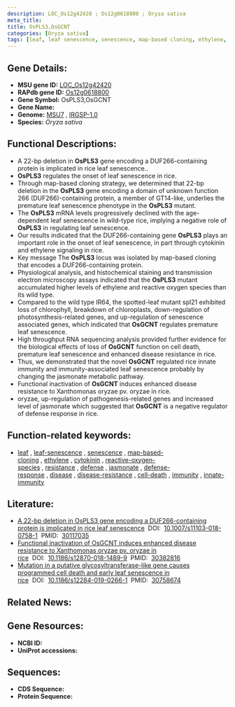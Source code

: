 ```yaml
---
description: LOC_Os12g42420 ; Os12g0618800 ; Oryza sativa
meta_title:
title: OsPLS3,OsGCNT
categories: [Oryza sativa]
tags: [leaf, leaf senescence, senescence, map-based cloning, ethylene, cytokinin, reactive oxygen species, resistance, defense, jasmonate, defense response, disease, disease resistance, cell death, immunity, innate immunity]
---
```


## Gene Details:
- **MSU gene ID:** [LOC_Os12g42420](http://rice.uga.edu/cgi-bin/ORF_infopage.cgi?orf=LOC_Os12g42420)  
- **RAPdb gene ID:** [Os12g0618800](https://rapdb.dna.affrc.go.jp/locus/?name=Os12g0618800)  
- **Gene Symbol:** OsPLS3,OsGCNT
- **Gene Name:**
- **Genome:**  [MSU7](http://rice.uga.edu/)&nbsp;,&nbsp;[IRGSP-1.0](https://rapdb.dna.affrc.go.jp/download/irgsp1.html)
- **Species:** *Oryza sativa*

## Functional Descriptions:
   - A 22-bp deletion in **OsPLS3** gene encoding a DUF266-containing protein is implicated in rice leaf senescence..
   - **OsPLS3** regulates the onset of leaf senescence in rice.
   - Through map-based cloning strategy, we determined that 22-bp deletion in the **OsPLS3** gene encoding a domain of unknown function 266 (DUF266)-containing protein, a member of GT14-like, underlies the premature leaf senescence phenotype in the **OsPLS3** mutant.
   - The **OsPLS3** mRNA levels progressively declined with the age-dependent leaf senescence in wild-type rice, implying a negative role of **OsPLS3** in regulating leaf senescence.
   - Our results indicated that the DUF266-containing gene **OsPLS3** plays an important role in the onset of leaf senescence, in part through cytokinin and ethylene signaling in rice.
   - Key message The **OsPLS3** locus was isolated by map-based cloning that encodes a DUF266-containing protein.
   - Physiological analysis, and histochemical staining and transmission electron microscopy assays indicated that the **OsPLS3** mutant accumulated higher levels of ethylene and reactive oxygen species than its wild type.
   - Compared to the wild type IR64, the spotted-leaf mutant spl21 exhibited loss of chlorophyll, breakdown of chloroplasts, down-regulation of photosynthesis-related genes, and up-regulation  of senescence associated genes, which indicated that **OsGCNT** regulates premature leaf senescence.
   - High throughput RNA sequencing analysis provided further evidence for the biological effects of loss of **OsGCNT** function on cell death, premature leaf senescence and enhanced disease resistance in rice.
   - Thus, we demonstrated that the novel **OsGCNT** regulated rice innate immunity and immunity-associated leaf senescence probably by changing the jasmonate metabolic  pathway.
   - Functional inactivation of **OsGCNT** induces enhanced disease resistance to Xanthomonas oryzae pv. oryzae in rice.
   - oryzae, up-regulation of pathogenesis-related genes and increased level of jasmonate which suggested that **OsGCNT** is a negative  regulator of defense response in rice.

## Function-related keywords:
   - [leaf](/tags/leaf/)&nbsp;,&nbsp;[leaf-senescence](/tags/leaf-senescence/)&nbsp;,&nbsp;[senescence](/tags/senescence/)&nbsp;,&nbsp;[map-based-cloning](/tags/map-based-cloning/)&nbsp;,&nbsp;[ethylene](/tags/ethylene/)&nbsp;,&nbsp;[cytokinin](/tags/cytokinin/)&nbsp;,&nbsp;[reactive-oxygen-species](/tags/reactive-oxygen-species/)&nbsp;,&nbsp;[resistance](/tags/resistance/)&nbsp;,&nbsp;[defense](/tags/defense/)&nbsp;,&nbsp;[jasmonate](/tags/jasmonate/)&nbsp;,&nbsp;[defense-response](/tags/defense-response/)&nbsp;,&nbsp;[disease](/tags/disease/)&nbsp;,&nbsp;[disease-resistance](/tags/disease-resistance/)&nbsp;,&nbsp;[cell-death](/tags/cell-death/)&nbsp;,&nbsp;[immunity](/tags/immunity/)&nbsp;,&nbsp;[innate-immunity](/tags/innate-immunity/)

## Literature:
   - [A 22-bp deletion in OsPLS3 gene encoding a DUF266-containing protein is implicated in rice leaf senescence](https://www.doi.org/10.1007/s11103-018-0758-1)&nbsp;&nbsp;DOI:&nbsp;&nbsp;[10.1007/s11103-018-0758-1](https://www.doi.org/10.1007/s11103-018-0758-1)&nbsp;&nbsp;PMID:&nbsp;&nbsp;[30117035](https://pubmed.ncbi.nlm.nih.gov/30117035/)
   - [Functional inactivation of OsGCNT induces enhanced disease resistance to Xanthomonas oryzae pv. oryzae in rice](https://www.doi.org/10.1186/s12870-018-1489-9)&nbsp;&nbsp;DOI:&nbsp;&nbsp;[10.1186/s12870-018-1489-9](https://www.doi.org/10.1186/s12870-018-1489-9)&nbsp;&nbsp;PMID:&nbsp;&nbsp;[30382816](https://pubmed.ncbi.nlm.nih.gov/30382816/)
   - [Mutation in a putative glycosyltransferase-like gene causes programmed cell death and early leaf senescence in rice](https://www.doi.org/10.1186/s12284-019-0266-1)&nbsp;&nbsp;DOI:&nbsp;&nbsp;[10.1186/s12284-019-0266-1](https://www.doi.org/10.1186/s12284-019-0266-1)&nbsp;&nbsp;PMID:&nbsp;&nbsp;[30758674](https://pubmed.ncbi.nlm.nih.gov/30758674/)

## Related News:

## Gene Resources:
- **NCBI ID:**  []()
- **UniProt accessions:** [](https://www.uniprot.org/uniprotkb//entry)

## Sequences:
- **CDS Sequence:**
- **Protein Sequence:**
